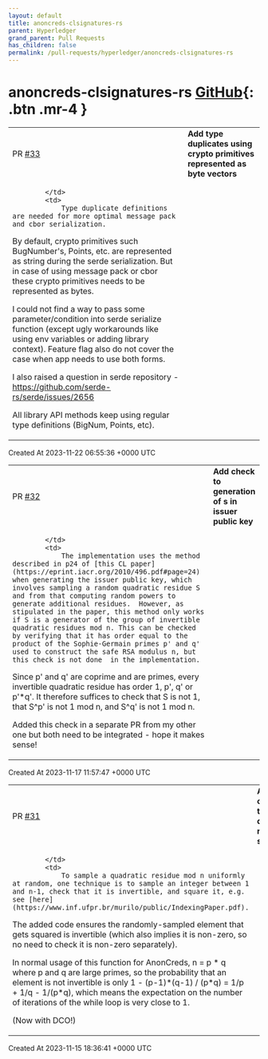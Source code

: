 ```yaml
---
layout: default
title: anoncreds-clsignatures-rs
parent: Hyperledger
grand_parent: Pull Requests
has_children: false
permalink: /pull-requests/hyperledger/anoncreds-clsignatures-rs
---
```


# anoncreds-clsignatures-rs <span class="fs-3 right-align">[GitHub](https://github.com/hyperledger/anoncreds-clsignatures-rs){: .btn .mr-4 }</span>


<div>
    <table>
        <tr>
            <td>
                PR <a href="https://github.com/hyperledger/anoncreds-clsignatures-rs/pull/33" class=".btn">#33</a>
            </td>
            <td>
                <b>
                    Add type duplicates using crypto primitives represented as byte vectors
                </b>
            </td>
        </tr>
        <tr>
            <td>
                
            </td>
            <td>
                Type duplicate definitions are needed for more optimal message pack and cbor serialization.

By default, crypto primitives such BugNumber's, Points, etc. are represented as string during the serde serialization.
But in case of using message pack or cbor these crypto primitives needs to be represented as bytes.

I could not find a way to pass some parameter/condition into serde serialize function (except ugly workarounds like using env variables or adding library context). 
Feature flag also do not cover the case when app needs to use both forms.

I also raised a question in serde repository - https://github.com/serde-rs/serde/issues/2656 

All library API methods keep using regular type definitions (BigNum, Points, etc). 
            </td>
        </tr>
    </table>
    <div class="right-align">
        Created At 2023-11-22 06:55:36 +0000 UTC
    </div>
</div>

<div>
    <table>
        <tr>
            <td>
                PR <a href="https://github.com/hyperledger/anoncreds-clsignatures-rs/pull/32" class=".btn">#32</a>
            </td>
            <td>
                <b>
                    Add check to generation of s in issuer public key
                </b>
            </td>
        </tr>
        <tr>
            <td>
                
            </td>
            <td>
                The implementation uses the method described in p24 of [this CL paper](https://eprint.iacr.org/2010/496.pdf#page=24) when generating the issuer public key, which involves sampling a random quadratic residue S and from that computing random powers to generate additional residues.  However, as stipulated in the paper, this method only works if S is a generator of the group of invertible quadratic residues mod n. This can be checked by verifying that it has order equal to the product of the Sophie-Germain primes p' and q' used to construct the safe RSA modulus n, but this check is not done  in the implementation.

Since p' and q' are coprime and are primes, every invertible quadratic residue has order 1, p', q' or p'\*q'.  It therefore suffices to check that S is not 1, that S^p' is not 1 mod n, and S^q' is not 1 mod n.

Added this check in a separate PR from my other one but both need to be integrated - hope it makes sense!
            </td>
        </tr>
    </table>
    <div class="right-align">
        Created At 2023-11-17 11:57:47 +0000 UTC
    </div>
</div>

<div>
    <table>
        <tr>
            <td>
                PR <a href="https://github.com/hyperledger/anoncreds-clsignatures-rs/pull/31" class=".btn">#31</a>
            </td>
            <td>
                <b>
                    Add checks to quadratic residue sampling
                </b>
            </td>
        </tr>
        <tr>
            <td>
                
            </td>
            <td>
                To sample a quadratic residue mod n uniformly at random, one technique is to sample an integer between 1 and n-1, check that it is invertible, and square it, e.g. see [here](https://www.inf.ufpr.br/murilo/public/IndexingPaper.pdf).

The added code ensures the randomly-sampled element that gets squared is invertible (which also implies it is non-zero, so no need to check it is non-zero separately).

In normal usage of this function for AnonCreds, n = p \* q where p and q are large primes, so the probability that an element is not invertible is only 1 - (p-1)\*(q-1) / (p\*q) = 1/p + 1/q - 1/(p\*q), which means the expectation on the number of iterations of the while loop is very close to 1.

(Now with DCO!)
            </td>
        </tr>
    </table>
    <div class="right-align">
        Created At 2023-11-15 18:36:41 +0000 UTC
    </div>
</div>

